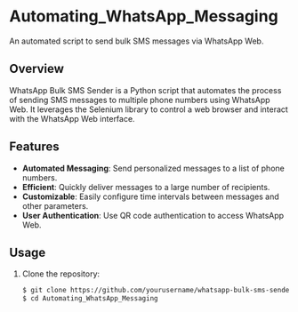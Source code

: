 # Automating_WhatsApp_Messaging

An automated script to send bulk SMS messages via WhatsApp Web.

## Overview

WhatsApp Bulk SMS Sender is a Python script that automates the process of sending SMS messages to multiple phone numbers using WhatsApp Web. It leverages the Selenium library to control a web browser and interact with the WhatsApp Web interface.

## Features

- **Automated Messaging**: Send personalized messages to a list of phone numbers.
- **Efficient**: Quickly deliver messages to a large number of recipients.
- **Customizable**: Easily configure time intervals between messages and other parameters.
- **User Authentication**: Use QR code authentication to access WhatsApp Web.

## Usage

1. Clone the repository:
   ```bash
   $ git clone https://github.com/yourusername/whatsapp-bulk-sms-sender.git
   $ cd Automating_WhatsApp_Messaging


